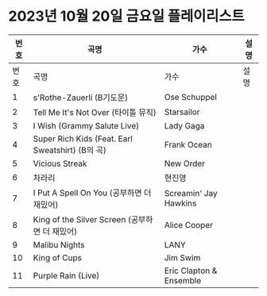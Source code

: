 # 2023년 10월 20일 금요일 플레이리스트

| 번호 | 곡명 | 가수 | 설명 |
|------|------|------|------|
| 번호 | 곡명 | 가수 | 설명 |
| 1 | s'Rothe-Zauerli (B기도문) | Ose Schuppel |  |
| 2 | Tell Me It's Not Over (타이틀 뮤직) | Starsailor |  |
| 3 | I Wish (Grammy Salute Live) | Lady Gaga |  |
| 4 | Super Rich Kids (Feat. Earl Sweatshirt) (B의 곡) | Frank Ocean |  |
| 5 | Vicious Streak | New Order |  |
| 6 | 차라리 | 현진영 |  |
| 7 | I Put A Spell On You (공부하면 더 재밌어) | Screamin' Jay Hawkins |  |
| 8 | King of the Silver Screen (공부하면 더 재밌어) | Alice Cooper |  |
| 9 | Malibu Nights | LANY |  |
| 10 | King of Cups | Jim Swim |  |
| 11 | Purple Rain (Live) | Eric Clapton & Ensemble |  |
